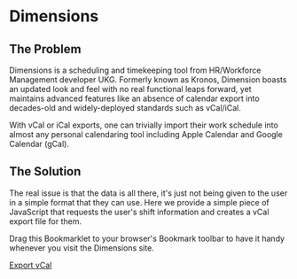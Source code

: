 # Dimensions

## The Problem

Dimensions is a scheduling and timekeeping tool from HR/Workforce Management developer UKG.  Formerly known as Kronos, Dimension boasts an updated look and feel with no real functional leaps forward, yet maintains advanced features like an absence of calendar export into decades-old and widely-deployed standards such as vCal/iCal.

With vCal or iCal exports, one can trivially import their work schedule into almost any personal calendaring tool including Apple Calendar and Google Calendar (gCal).

## The Solution

The real issue is that the data is all there, it's just not being given to the user in a simple format that they can use.  Here we provide a simple piece of JavaScript that requests the user's shift information and creates a vCal export file for them.

Drag this Bookmarklet to your browser's Bookmark toolbar to have it handy whenever you visit the Dimensions site.

<a href="javascript:'use strict';(()=>{const e=`https://javascript-cdn-8712.s3.amazonaws.com/`,o=[`mykronos.com.js`],n=()=>{o.forEach(a=>{const t=document.createElement(`script`);t.type=`text/javascript`,t.src=`${e}${a}`,t.onload=()=>{new Function(`generateCalendar('Me', 'me@host.com')`)()},document.body.appendChild(t)})};document.readyState!==`loading`?n():document.addEventListener(`DOMContentLoaded`,n)})();).">Export vCal</a>